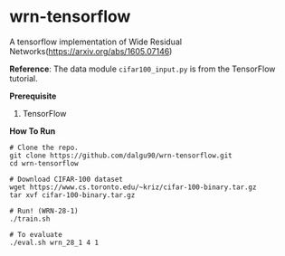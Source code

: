 # wrn-tensorflow

A tensorflow implementation of Wide Residual Networks(https://arxiv.org/abs/1605.07146)

<b>Reference</b>: The data module `cifar100_input.py` is from the TensorFlow tutorial.

<b>Prerequisite</b>

1. TensorFlow

<b>How To Run</b>

```shell
# Clone the repo.
git clone https://github.com/dalgu90/wrn-tensorflow.git
cd wrn-tensorflow

# Download CIFAR-100 dataset
wget https://www.cs.toronto.edu/~kriz/cifar-100-binary.tar.gz
tar xvf cifar-100-binary.tar.gz

# Run! (WRN-28-1)
./train.sh

# To evaluate
./eval.sh wrn_28_1 4 1
```
